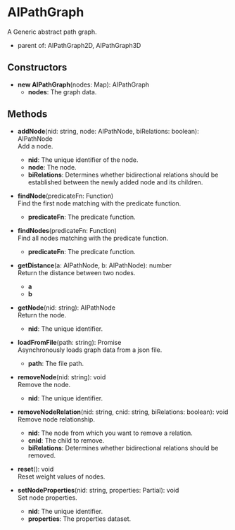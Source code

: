 # AIPathGraph

A Generic abstract path graph.
- parent of: AIPathGraph2D, AIPathGraph3D
## Constructors
- **new AIPathGraph**(nodes: Map): AIPathGraph   
   - **nodes**: The graph data.
## Methods
- **addNode**(nid: string, node: AIPathNode, biRelations: boolean): AIPathNode   
Add a node.
   - **nid**: The unique identifier of the node.
   - **node**: The node.
   - **biRelations**: Determines whether bidirectional relations should be established between the newly added node and its children.

- **findNode**(predicateFn: Function)   
Find the first node matching with the predicate function.
   - **predicateFn**: The predicate function.

- **findNodes**(predicateFn: Function)   
Find all nodes matching with the predicate function.
   - **predicateFn**: The predicate function.

- **getDistance**(a: AIPathNode, b: AIPathNode): number   
Return the distance between two nodes.
   - **a**
   - **b**

- **getNode**(nid: string): AIPathNode   
Return the node.
   - **nid**: The unique identifier.

- **loadFromFile**(path: string): Promise   
Asynchronously loads graph data from a json file.
   - **path**: The file path.

- **removeNode**(nid: string): void   
Remove the node.
   - **nid**: The unique identifier.

- **removeNodeRelation**(nid: string, cnid: string, biRelations: boolean): void   
Remove node relationship.
   - **nid**: The node from which you want to remove a relation.
   - **cnid**: The child to remove.
   - **biRelations**: Determines whether bidirectional relations should be removed.

- **reset**(): void   
Reset weight values of nodes.

- **setNodeProperties**(nid: string, properties: Partial): void   
Set node properties.
   - **nid**: The unique identifier.
   - **properties**: The properties dataset.
